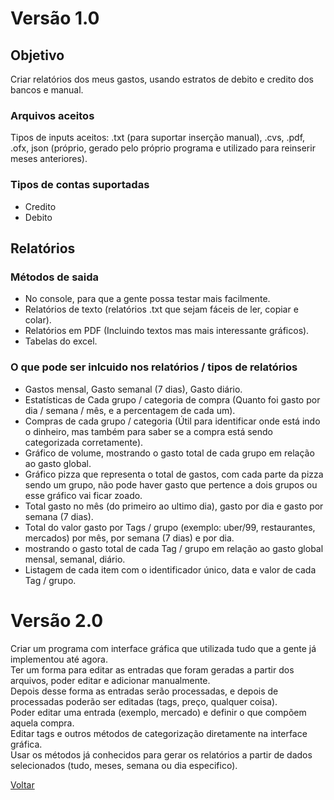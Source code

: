# Versão 1.0
## Objetivo
Criar relatórios dos meus gastos, usando estratos de debito e credito dos bancos e manual.

### Arquivos aceitos
Tipos de inputs aceitos: .txt (para suportar inserção manual), .cvs, .pdf, .ofx, json (próprio, gerado pelo próprio programa e utilizado para reinserir meses anteriores).

### Tipos de contas suportadas
* Credito
* Debito

## Relatórios

### Métodos de saida
* No console, para que a gente possa testar mais facilmente.
* Relatórios de texto (relatórios .txt que sejam fáceis de ler, copiar e colar).
* Relatórios em PDF (Incluindo textos mas mais interessante gráficos).
* Tabelas do excel.

### O que pode ser inlcuido nos relatórios / tipos de relatórios
* Gastos mensal, Gasto semanal (7 dias), Gasto diário.
* Estatísticas de Cada grupo / categoria de compra (Quanto foi gasto por dia / semana / mês, e a percentagem de cada um).
* Compras de cada grupo / categoria (Útil para identificar onde está indo o dinheiro, mas também para saber se a compra está sendo categorizada corretamente).
* Gráfico de volume, mostrando o gasto total de cada grupo em relação ao gasto global.
* Gráfico pizza que representa o total de gastos, com cada parte da pizza sendo um grupo, não pode haver gasto que pertence a dois grupos ou esse gráfico vai ficar zoado.
* Total gasto no mês (do primeiro ao ultimo dia), gasto por dia e gasto por semana (7 dias).
* Total do valor gasto por Tags / grupo (exemplo: uber/99, restaurantes, mercados) por mês, por semana (7 dias) e por dia.
* mostrando o gasto total de cada Tag / grupo em relação ao gasto global mensal, semanal, diário.
* Listagem de cada item com o identificador único, data e valor de cada Tag / grupo.

# Versão 2.0
Criar um programa com interface gráfica que utilizada tudo que a gente já implementou até agora.  
Ter um forma para editar as entradas que foram geradas a partir dos arquivos, poder editar e adicionar manualmente.  
Depois desse forma as entradas serão processadas, e depois de processadas poderão ser editadas (tags, preço, qualquer coisa).  
Poder editar uma entrada (exemplo, mercado) e definir o que compõem aquela compra.  
Editar tags e outros métodos de categorização diretamente na interface gráfica.  
Usar os métodos já conhecidos para gerar os relatórios a partir de dados selecionados (tudo, meses, semana ou dia especifico).   

[Voltar](README.md)  

